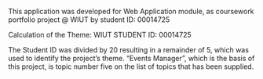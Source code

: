 This application was developed for Web  Application module, as coursework portfolio project @ WIUT by student ID: 00014725 


Calculation of the Theme:
WIUT STUDENT ID: 00014725

The Student ID was divided by 20 resulting in a remainder of  5, which was used to identify the project’s theme. “Events Manager”, which is the basis of this project, is topic number five on the list of topics that has been supplied.

